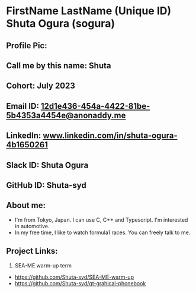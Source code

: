 # FirstName LastName (Unique ID) Shuta Ogura (sogura)
## Profile Pic:
## Call me by this name: Shuta
## Cohort: July 2023
## Email ID: 12d1e436-454a-4422-81be-5b4353a4454e@anonaddy.me
## LinkedIn: www.linkedin.com/in/shuta-ogura-4b1650261
## Slack ID: Shuta Ogura
## GitHub ID: Shuta-syd
## About me: 
- I'm from Tokyo, Japan. I can use C, C++ and Typescript. I'm interested in automotive.
- In my free time, I like to watch formula1 races. You can freely talk to me.
## Project Links:
1. SEA-ME warm-up term
- https://github.com/Shuta-syd/SEA-ME-warm-up
- https://github.com/Shuta-syd/qt-grahical-phonebook
